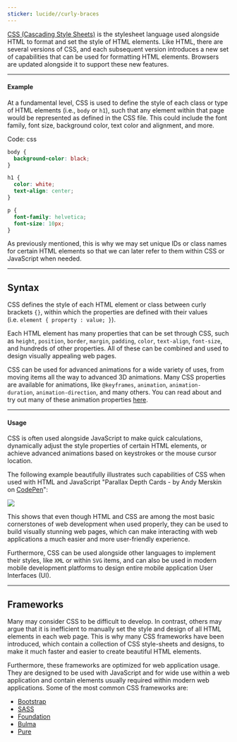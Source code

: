 ```yaml
---
sticker: lucide//curly-braces
---
```


[CSS (Cascading Style Sheets)](https://www.w3.org/Style/CSS/Overview.en.html) is the stylesheet language used alongside HTML to format and set the style of HTML elements. Like HTML, there are several versions of CSS, and each subsequent version introduces a new set of capabilities that can be used for formatting HTML elements. Browsers are updated alongside it to support these new features.

---

#### Example

At a fundamental level, CSS is used to define the style of each class or type of HTML elements (i.e., `body` or `h1`), such that any element within that page would be represented as defined in the CSS file. This could include the font family, font size, background color, text color and alignment, and more.

Code: css

```css
body {
  background-color: black;
}

h1 {
  color: white;
  text-align: center;
}

p {
  font-family: helvetica;
  font-size: 10px;
}
```

As previously mentioned, this is why we may set unique IDs or class names for certain HTML elements so that we can later refer to them within CSS or JavaScript when needed.

---

## Syntax

CSS defines the style of each HTML element or class between curly brackets `{}`, within which the properties are defined with their values (i.e. `element { property : value; }`).

Each HTML element has many properties that can be set through CSS, such as `height`, `position`, `border`, `margin`, `padding`, `color`, `text-align`, `font-size`, and hundreds of other properties. All of these can be combined and used to design visually appealing web pages.

CSS can be used for advanced animations for a wide variety of uses, from moving items all the way to advanced 3D animations. Many CSS properties are available for animations, like `@keyframes`, `animation`, `animation-duration`, `animation-direction`, and many others. You can read about and try out many of these animation properties [here](https://www.w3schools.com/css/css3_animations.asp).

---

#### Usage

CSS is often used alongside JavaScript to make quick calculations, dynamically adjust the style properties of certain HTML elements, or achieve advanced animations based on keystrokes or the mouse cursor location.

The following example beautifully illustrates such capabilities of CSS when used with HTML and JavaScript "Parallax Depth Cards - by Andy Merskin on [CodePen](https://codepen.io/)":


![](Pasted%20image%2020250122175422.png)


This shows that even though HTML and CSS are among the most basic cornerstones of web development when used properly, they can be used to build visually stunning web pages, which can make interacting with web applications a much easier and more user-friendly experience.

Furthermore, CSS can be used alongside other languages to implement their styles, like `XML` or within `SVG` items, and can also be used in modern mobile development platforms to design entire mobile application User Interfaces (UI).

---

## Frameworks

Many may consider CSS to be difficult to develop. In contrast, others may argue that it is inefficient to manually set the style and design of all HTML elements in each web page. This is why many CSS frameworks have been introduced, which contain a collection of CSS style-sheets and designs, to make it much faster and easier to create beautiful HTML elements.

Furthermore, these frameworks are optimized for web application usage. They are designed to be used with JavaScript and for wide use within a web application and contain elements usually required within modern web applications. Some of the most common CSS frameworks are:

- [Bootstrap](https://www.w3schools.com/bootstrap4/)
- [SASS](https://sass-lang.com/)
- [Foundation](https://en.wikipedia.org/wiki/Foundation_(framework))
- [Bulma](https://bulma.io/)
- [Pure](https://purecss.io/)